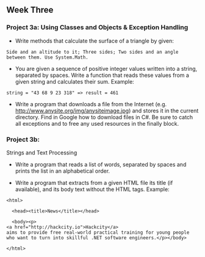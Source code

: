 ## Week Three

### Project 3a: Using Classes and Objects & Exception Handling

- Write methods that calculate the surface of a triangle by given:

`Side and an altitude to it; Three sides; Two sides and an angle between them. Use System.Math.`

- You are given a sequence of positive integer values written into a string, separated by spaces. Write a function that reads these values from a given string and calculates their sum. Example:

`string = "43 68 9 23 318" => result = 461`

- Write a program that downloads a file from the Internet (e.g. http://www.anysite.org/img/anysiteimage.jpg) and stores it in the current directory. Find in Google how to download files in C#. Be sure to catch all exceptions and to free any used resources in the finally block.

### Project 3b:

Strings and Text Processing

- Write a program that reads a list of words, separated by spaces and prints the list in an alphabetical order.

- Write a program that extracts from a given HTML file its title (if available), and its body text without the HTML tags. Example:

```
<html>

  <head><title>News</title></head>

  <body><p>
<a href="http://hackcity.io">Hackcity</a>
aims to provide free real-world practical training for young people who want to turn into skillful .NET software engineers.</p></body>

</html>
```
